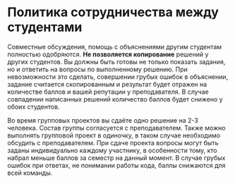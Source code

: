 # Политика сотрудничества между студентами

Совместные обсуждения, помощь с объяснениями другим студентам полностью одобряются. **Не позволяется копирование** решений у других студентов. Вы должны быть готовы не только показать задания, но и ответить на вопросы по выполненному решению. При невозможности это сделать, совершении грубых ошибок в объяснении, задание считается скопированным и результат будет отражен на количестве баллов и вашей репутации у преподавателя. В случае совпадении написанных решений количество баллов будет снижено у обоих студентов.

Во время групповых проектов вы сдаёте одно решение на 2-3 человека. Состав группы согласуется с преподавателем. Также можно выполнять групповой проект в одиночку, в таком случае необходимо обсудить с преподавателем. При сдаче проекта вопросы могут быть заданы индивидуально каждому участнику, в особенности тому, кто набрал меньше баллов за семестр на данный момент. В случае грубых ошибок при ответах, не понимании работы кода, баллы снижаются для всей команды.
